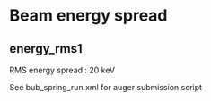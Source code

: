 # Beam energy spread

## energy_rms1

RMS energy spread : 20 keV


See bub_spring_run.xml for auger submission script

